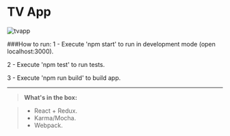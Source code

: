 TV App
==========
![tvapp](https://infinit.io/_/9NDLfFb.jpg)

###How to run:
1 - Execute 'npm start'
	to run in development mode (open localhost:3000).

2 - Execute 'npm test' to run tests.

3 - Execute 'npm run build' to build app.

----------


> **What's in the box:**

> - React + Redux.
> - Karma/Mocha.
> - Webpack.
